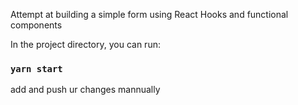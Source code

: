 Attempt at building a simple form using React Hooks and functional components

In the project directory, you can run:

### `yarn start`


add and push ur changes mannually
